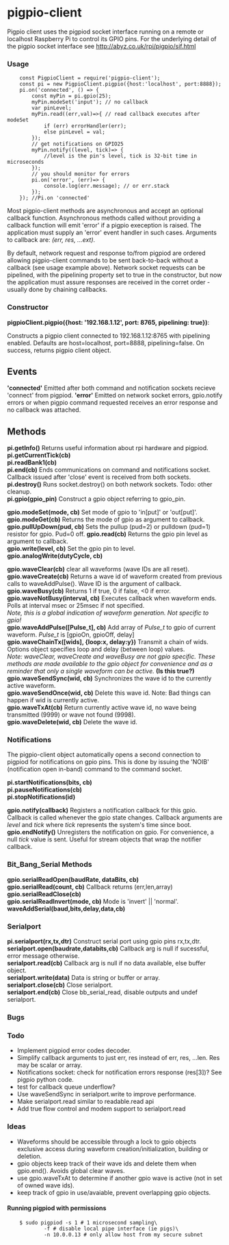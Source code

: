 # pigpio-client
Pigpio client uses the pigpiod socket interface running on a remote or localhost
Raspberry Pi to control its GPIO pins.  For the underlying detail of the pigpio 
socket interface see http://abyz.co.uk/rpi/pigpio/sif.html

### Usage
```
	const PigpioClient = require('pigpio-client');
	const pi = new PigpioClient.pigpio({host:'localhost', port:8888});  
	pi.on('connected', () => {
		const myPin = pi.gpio(25);
		myPin.modeSet('input'); // no callback
		var pinLevel;
		myPin.read((err,val)=>{ // read callback executes after modeSet
			if (err) errorHandler(err);
			else pinLevel = val;
		});
		// get notifications on GPIO25
		myPin.notify((level, tick)=> {
			//level is the pin's level, tick is 32-bit time in microseconds
		});
		// you should monitor for errors
		pi.on('error', (err)=> {
			console.log(err.message); // or err.stack
		});
	}); //Pi.on 'connected'
```
Most pigpio-client methods are asynchronous and accept an optional callback function.  Asynchronous
methods called without providing a callback function will emit 'error' if a pigpio exeception is raised.
The application must supply an 'error' event handler in such cases.  Arguments to callback are: *(err, res, ...ext)*.

By default, network request and response to/from pigpiod are ordered allowing pigpio-client commands to be sent back-to-back without a callback (see usage example above).  Network socket requests can be pipelined, with the pipelining property set to true in the constructor, but now the application must assure responses are received in the corret order - usually done by chaining callbacks.

### Constructor
**pigpioClient.pigpio({host: '192.168.1.12', port: 8765, pipelining: true})**:

Constructs a pigpio client connected to 192.168.1.12:8765 with pipelining enabled.
Defaults are host=localhost, port=8888, pipelining=false.  On success, returns pigpio client object.

## Events
**'connected'**  Emitted after both command and notification sockets recieve 'connect' from pigpiod.
**'error'**  Emitted on network socket errors, gpio.notify errors or when pigpio command requested receives an error response and no callback was attached.

## Methods
**pi.getInfo()**  Returns useful information about rpi hardware and pigpiod.  
**pi.getCurrentTick(cb)**  
**pi.readBank1(cb)**  
**pi.end(cb)**	Ends communications on command and notifications socket.  Callback issued after 'close' event is received from both sockets.  
**pi.destroy()**  Runs socket.destroy() on both network sockets.  Todo: other cleanup.  
**pi.gpio(gpio_pin)** Construct a gpio object referring to gpio_pin.

**gpio.modeSet(mode, cb)**  Set mode of gpio to 'in[put]' or 'out[put]'.  
**gpio.modeGet(cb)**  Returns the mode of gpio as argument to callback.  
**gpio.pullUpDown(pud, cb)**  Sets the pullup (pud=2) or pulldown (pud=1) resistor for gpio.  Pud=0 off.
**gpio.read(cb)**  Returns the gpio pin level as argument to callback.  
**gpio.write(level, cb)**  Set the gpio pin to level.  
**gpio.analogWrite(dutyCycle, cb)**  

**gpio.waveClear(cb)** clear all waveforms (wave IDs are all reset).  
**gpio.waveCreate(cb)** Returns a wave id of waveform created from previous calls to waveAddPulse().  Wave ID is the argument of callback.  
**gpio.waveBusy(cb)**  Returns 1 if true, 0 if false, <0 if error.  
**gpio.waveNotBusy(interval, cb)**  Executes callback when waveform ends.  Polls at interval msec or 25msec if not specified.  
*Note, this is a global indication of waveform generation.  Not specific to gpio!*  
**gpio.waveAddPulse([Pulse_t], cb)** Add array of *Pulse_t* to gpio of current waveform.  *Pulse_t* is [gpioOn, gpioOff, delay]  
**gpio.waveChainTx([wids], {loop:x, delay:y})** Transmit a chain of wids.  Options object specifies loop and delay (between loop) values.  
*Note:  waveClear, waveCreate and waveBusy are not gpio specific.  These methods are made available to the gpio object for convenience and as a reminder that only a single waveform can be active.*  **(Is this true?)**  
**gpio.waveSendSync(wid, cb)**  Synchronizes the wave id to the currently active waveform.  
**gpio.waveSendOnce(wid, cb)**  Delete this wave id.  Note: Bad things can happen if wid is currently active.  
**gpio.waveTxAt(cb)**  Return currently active wave id, no wave being transmitted (9999) or wave not found (9998).  
**gpio.waveDelete(wid, cb)**  Delete the wave id.

### Notifications
The pigpio-client object automatically opens a second connection to pigpiod for notifications on gpio pins.
This is done by issuing the 'NOIB' (notification open in-band) command to the command socket.

**pi.startNotifications(bits, cb)**  
**pi.pauseNotifications(cb)**  
**pi.stopNotifications(id)**  

**gpio.notify(callback)** Registers a notification callback for this gpio.  Callback is called whenever the gpio state changes.  Callback arguments are *level* and *tick* where *tick* represents the system's time since boot.  
**gpio.endNotify()**  Unregisters the notification on gpio. For convenience, a null *tick* value is sent.  Useful for stream objects that wrap the notifier callback.  

### Bit\_Bang\_Serial Methods  
**gpio.serialReadOpen(baudRate, dataBits, cb)**   
**gpio.serialRead(count, cb)**  Callback returns (err,len,array)  
**gpio.serialReadClose(cb)**  
**gpio.serialReadInvert(mode, cb)**  Mode is 'invert' || 'normal'.  
**waveAddSerial(baud,bits,delay,data,cb)**  

### Serialport
**pi.serialport(rx,tx,dtr)**  Construct serial port using gpio pins rx,tx,dtr.  
**serialport.open(baudrate,databits,cb)**  Callback arg is null if sucessful, error message otherwise.  
**serialport.read(cb)**  Callback arg is null if no data available, else buffer object.  
**serialport.write(data)**  Data is string or buffer or array.  
**serialport.close(cb)**  Close serialport.  
**serialport.end(cb)**  Close bb_serial_read, disable outputs and undef serialport.  

### Bugs

### Todo
- Implement pigpiod error codes decoder.
- Simplify callback arguments to just err, res instead of err, res, ...len.  Res may be scalar or array.
- Notifications socket: check for notification errors response (res[3])?  See pigpio python code.
- test for callback queue underflow?
- Use waveSendSync in serialport.write to improve performance.
- Make serialport.read similar to readable.read api
- Add true flow control and modem support to serialport.read

### Ideas
- Waveforms should be accessible through a lock to gpio objects exclusive access during waveform creation/initialization, building or deletion.
- gpio objects keep track of their wave ids and delete them when gpio.end().  Avoids global clear waves.
- use gpio.waveTxAt to determine if another gpio wave is active (not in set of owned wave ids).
- keep track of gpio in use/avaiable, prevent overlapping gpio objects.

#### Running pigpiod with permissions
```
	$ sudo pigpiod -s 1 # 1 microsecond sampling\
			-f # disable local pipe interface (ie pigs)\
			-n 10.0.0.13 # only allow host from my secure subnet
```
